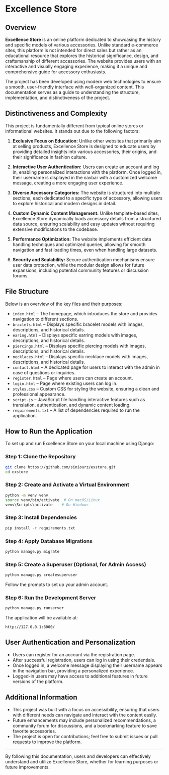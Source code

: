 # Excellence Store

## Overview
**Excellence Store** is an online platform dedicated to showcasing the history and specific models of various accessories. Unlike standard e-commerce sites, this platform is not intended for direct sales but rather as an educational resource that explores the historical significance, design, and craftsmanship of different accessories. The website provides users with an interactive and visually engaging experience, making it a unique and comprehensive guide for accessory enthusiasts.

The project has been developed using modern web technologies to ensure a smooth, user-friendly interface with well-organized content. This documentation serves as a guide to understanding the structure, implementation, and distinctiveness of the project.

## Distinctiveness and Complexity
This project is fundamentally different from typical online stores or informational websites. It stands out due to the following factors:

1. **Exclusive Focus on Education:** Unlike other websites that primarily aim at selling products, Excellence Store is designed to educate users by providing detailed insights into various accessories, their origins, and their significance in fashion culture.

2. **Interactive User Authentication:** Users can create an account and log in, enabling personalized interactions with the platform. Once logged in, their username is displayed in the navbar with a customized welcome message, creating a more engaging user experience.

3. **Diverse Accessory Categories:** The website is structured into multiple sections, each dedicated to a specific type of accessory, allowing users to explore historical and modern designs in detail.

4. **Custom Dynamic Content Management:** Unlike template-based sites, Excellence Store dynamically loads accessory details from a structured data source, ensuring scalability and easy updates without requiring extensive modifications to the codebase.

5. **Performance Optimization:** The website implements efficient data handling techniques and optimized queries, allowing for smooth navigation and fast loading times, even when handling large datasets.

6. **Security and Scalability:** Secure authentication mechanisms ensure user data protection, while the modular design allows for future expansions, including potential community features or discussion forums.

## File Structure
Below is an overview of the key files and their purposes:

- `index.html` – The homepage, which introduces the store and provides navigation to different sections.
- `braclets.html` – Displays specific bracelet models with images, descriptions, and historical details.
- `earing.html` – Displays specific earring models with images, descriptions, and historical details.
- `piercings.html` – Displays specific piercing models with images, descriptions, and historical details.
- `necklaces.html` – Displays specific necklace models with images, descriptions, and historical details.
- `contact.html` – A dedicated page for users to interact with the admin in case of questions or inquiries.
- `register.html` – Page where users can create an account.
- `login.html` – Page where existing users can log in.
- `styles.css` – Custom CSS for styling the website, ensuring a clean and professional appearance.
- `script.js` – JavaScript file handling interactive features such as translation, authentication, and dynamic content loading.
- `requirements.txt` – A list of dependencies required to run the application.

## How to Run the Application
To set up and run Excellence Store on your local machine using Django:

### Step 1: Clone the Repository
```sh
git clone https://github.com/siniourz/exstore.git
cd exstore
```

### Step 2: Create and Activate a Virtual Environment
```sh
python -m venv venv
source venv/bin/activate  # On macOS/Linux
venv\Scripts\activate    # On Windows
```

### Step 3: Install Dependencies
```sh
pip install -r requirements.txt
```

### Step 4: Apply Database Migrations
```sh
python manage.py migrate
```

### Step 5: Create a Superuser (Optional, for Admin Access)
```sh
python manage.py createsuperuser
```
Follow the prompts to set up your admin account.

### Step 6: Run the Development Server
```sh
python manage.py runserver
```
The application will be available at:
```
http://127.0.0.1:8000/
```

## User Authentication and Personalization
- Users can register for an account via the registration page.
- After successful registration, users can log in using their credentials.
- Once logged in, a welcome message displaying their username appears in the navigation bar, providing a personalized experience.
- Logged-in users may have access to additional features in future versions of the platform.

## Additional Information
- This project was built with a focus on accessibility, ensuring that users with different needs can navigate and interact with the content easily.
- Future enhancements may include personalized recommendations, a community forum for discussions, and a bookmarking feature to save favorite accessories.
- The project is open for contributions; feel free to submit issues or pull requests to improve the platform.

---
By following this documentation, users and developers can effectively understand and utilize Excellence Store, whether for learning purposes or future improvements.